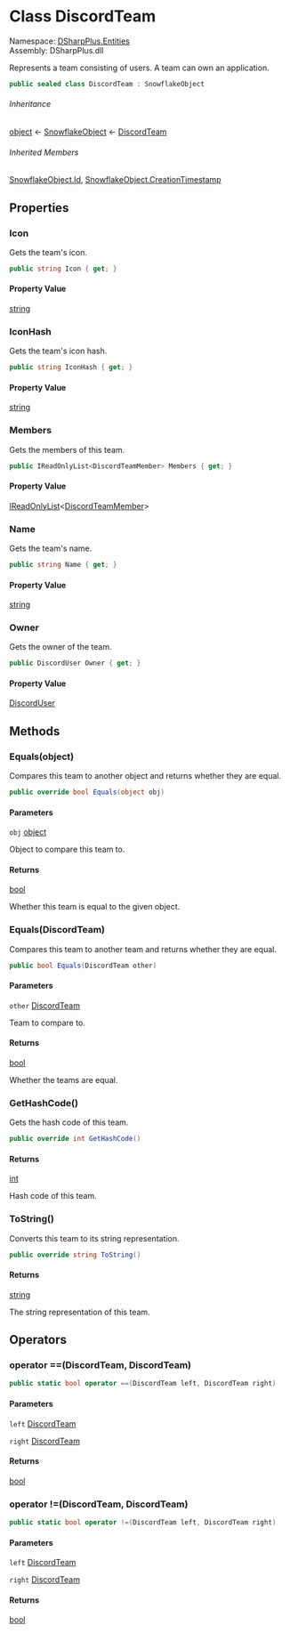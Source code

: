 # Class DiscordTeam

Namespace: [DSharpPlus.Entities](DSharpPlus.Entities.md)  
Assembly: DSharpPlus.dll

Represents a team consisting of users. A team can own an application.

```csharp
public sealed class DiscordTeam : SnowflakeObject
```

###### Inheritance

[object](https://learn.microsoft.com/dotnet/api/system.object) ← 
[SnowflakeObject](DSharpPlus.Entities.SnowflakeObject.md) ← 
[DiscordTeam](DSharpPlus.Entities.DiscordTeam.md)

###### Inherited Members

[SnowflakeObject.Id](DSharpPlus.Entities.SnowflakeObject.md\#DSharpPlus\_Entities\_SnowflakeObject\_Id), 
[SnowflakeObject.CreationTimestamp](DSharpPlus.Entities.SnowflakeObject.md\#DSharpPlus\_Entities\_SnowflakeObject\_CreationTimestamp)

## Properties

### <a id="DSharpPlus_Entities_DiscordTeam_Icon"></a>Icon

Gets the team's icon.

```csharp
public string Icon { get; }
```

#### Property Value

[string](https://learn.microsoft.com/dotnet/api/system.string)

### <a id="DSharpPlus_Entities_DiscordTeam_IconHash"></a>IconHash

Gets the team's icon hash.

```csharp
public string IconHash { get; }
```

#### Property Value

[string](https://learn.microsoft.com/dotnet/api/system.string)

### <a id="DSharpPlus_Entities_DiscordTeam_Members"></a>Members

Gets the members of this team.

```csharp
public IReadOnlyList<DiscordTeamMember> Members { get; }
```

#### Property Value

[IReadOnlyList](https://learn.microsoft.com/dotnet/api/system.collections.generic.ireadonlylist\-1)<[DiscordTeamMember](DSharpPlus.Entities.DiscordTeamMember.md)\>

### <a id="DSharpPlus_Entities_DiscordTeam_Name"></a>Name

Gets the team's name.

```csharp
public string Name { get; }
```

#### Property Value

[string](https://learn.microsoft.com/dotnet/api/system.string)

### <a id="DSharpPlus_Entities_DiscordTeam_Owner"></a>Owner

Gets the owner of the team.

```csharp
public DiscordUser Owner { get; }
```

#### Property Value

[DiscordUser](DSharpPlus.Entities.DiscordUser.md)

## Methods

### <a id="DSharpPlus_Entities_DiscordTeam_Equals_System_Object_"></a>Equals\(object\)

Compares this team to another object and returns whether they are equal.

```csharp
public override bool Equals(object obj)
```

#### Parameters

`obj` [object](https://learn.microsoft.com/dotnet/api/system.object)

Object to compare this team to.

#### Returns

[bool](https://learn.microsoft.com/dotnet/api/system.boolean)

Whether this team is equal to the given object.

### <a id="DSharpPlus_Entities_DiscordTeam_Equals_DSharpPlus_Entities_DiscordTeam_"></a>Equals\(DiscordTeam\)

Compares this team to another team and returns whether they are equal.

```csharp
public bool Equals(DiscordTeam other)
```

#### Parameters

`other` [DiscordTeam](DSharpPlus.Entities.DiscordTeam.md)

Team to compare to.

#### Returns

[bool](https://learn.microsoft.com/dotnet/api/system.boolean)

Whether the teams are equal.

### <a id="DSharpPlus_Entities_DiscordTeam_GetHashCode"></a>GetHashCode\(\)

Gets the hash code of this team.

```csharp
public override int GetHashCode()
```

#### Returns

[int](https://learn.microsoft.com/dotnet/api/system.int32)

Hash code of this team.

### <a id="DSharpPlus_Entities_DiscordTeam_ToString"></a>ToString\(\)

Converts this team to its string representation.

```csharp
public override string ToString()
```

#### Returns

[string](https://learn.microsoft.com/dotnet/api/system.string)

The string representation of this team.

## Operators

### <a id="DSharpPlus_Entities_DiscordTeam_op_Equality_DSharpPlus_Entities_DiscordTeam_DSharpPlus_Entities_DiscordTeam_"></a>operator ==\(DiscordTeam, DiscordTeam\)

```csharp
public static bool operator ==(DiscordTeam left, DiscordTeam right)
```

#### Parameters

`left` [DiscordTeam](DSharpPlus.Entities.DiscordTeam.md)

`right` [DiscordTeam](DSharpPlus.Entities.DiscordTeam.md)

#### Returns

[bool](https://learn.microsoft.com/dotnet/api/system.boolean)

### <a id="DSharpPlus_Entities_DiscordTeam_op_Inequality_DSharpPlus_Entities_DiscordTeam_DSharpPlus_Entities_DiscordTeam_"></a>operator \!=\(DiscordTeam, DiscordTeam\)

```csharp
public static bool operator !=(DiscordTeam left, DiscordTeam right)
```

#### Parameters

`left` [DiscordTeam](DSharpPlus.Entities.DiscordTeam.md)

`right` [DiscordTeam](DSharpPlus.Entities.DiscordTeam.md)

#### Returns

[bool](https://learn.microsoft.com/dotnet/api/system.boolean)

